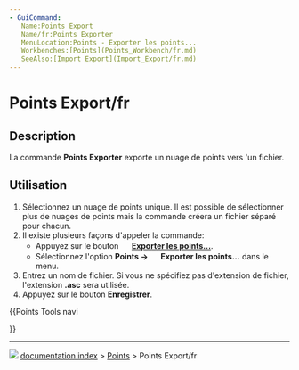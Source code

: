 ```yaml
---
- GuiCommand:
   Name:Points Export
   Name/fr:Points Exporter
   MenuLocation:Points - Exporter les points...
   Workbenches:[Points](Points_Workbench/fr.md)
   SeeAlso:[Import Export](Import_Export/fr.md)
---
```


# Points Export/fr

## Description

La commande **Points Exporter** exporte un nuage de points vers \'un fichier.



## Utilisation

1.  Sélectionnez un nuage de points unique. Il est possible de sélectionner plus de nuages de points mais la commande créera un fichier séparé pour chacun.
2.  Il existe plusieurs façons d\'appeler la commande:
    -   Appuyez sur le bouton **<img src="images/Points_Export.svg" width=16px> [Exporter les points...](Points_Export/fr.md)**.
    -   Sélectionnez l\'option **Points → <img src="images/Points_Export.svg" width=16px> Exporter les points...** dans le menu.
3.  Entrez un nom de fichier. Si vous ne spécifiez pas d\'extension de fichier, l\'extension **.asc** sera utilisée.
4.  Appuyez sur le bouton **Enregistrer**.





{{Points Tools navi

}}



---
![](images/Button_right.svg) [documentation index](../README.md) > [Points](Points_Workbench.md) > Points Export/fr
